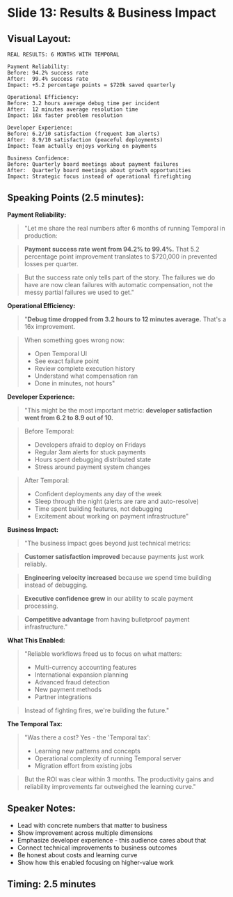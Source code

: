 # Slide 13: Results & Business Impact

## Visual Layout:
```
REAL RESULTS: 6 MONTHS WITH TEMPORAL

Payment Reliability:
Before: 94.2% success rate
After:  99.4% success rate  
Impact: +5.2 percentage points = $720k saved quarterly

Operational Efficiency:
Before: 3.2 hours average debug time per incident
After:  12 minutes average resolution time
Impact: 16x faster problem resolution

Developer Experience:
Before: 6.2/10 satisfaction (frequent 3am alerts)
After:  8.9/10 satisfaction (peaceful deployments)
Impact: Team actually enjoys working on payments

Business Confidence:
Before: Quarterly board meetings about payment failures
After:  Quarterly board meetings about growth opportunities
Impact: Strategic focus instead of operational firefighting
```

## Speaking Points (2.5 minutes):

**Payment Reliability:**
> "Let me share the real numbers after 6 months of running Temporal in production:

> **Payment success rate went from 94.2% to 99.4%.** That 5.2 percentage point improvement translates to $720,000 in prevented losses per quarter.

> But the success rate only tells part of the story. The failures we do have are now clean failures with automatic compensation, not the messy partial failures we used to get."

**Operational Efficiency:**
> "**Debug time dropped from 3.2 hours to 12 minutes average.** That's a 16x improvement.

> When something goes wrong now:
> - Open Temporal UI
> - See exact failure point
> - Review complete execution history
> - Understand what compensation ran
> - Done in minutes, not hours"

**Developer Experience:**
> "This might be the most important metric: **developer satisfaction went from 6.2 to 8.9 out of 10.**

> Before Temporal:
> - Developers afraid to deploy on Fridays
> - Regular 3am alerts for stuck payments
> - Hours spent debugging distributed state
> - Stress around payment system changes

> After Temporal:
> - Confident deployments any day of the week
> - Sleep through the night (alerts are rare and auto-resolve)
> - Time spent building features, not debugging
> - Excitement about working on payment infrastructure"

**Business Impact:**
> "The business impact goes beyond just technical metrics:

> **Customer satisfaction improved** because payments just work reliably.

> **Engineering velocity increased** because we spend time building instead of debugging.

> **Executive confidence grew** in our ability to scale payment processing.

> **Competitive advantage** from having bulletproof payment infrastructure."

**What This Enabled:**
> "Reliable workflows freed us to focus on what matters:
> - Multi-currency accounting features
> - International expansion planning
> - Advanced fraud detection
> - New payment methods
> - Partner integrations

> Instead of fighting fires, we're building the future."

**The Temporal Tax:**
> "Was there a cost? Yes - the 'Temporal tax':
> - Learning new patterns and concepts
> - Operational complexity of running Temporal server
> - Migration effort from existing jobs

> But the ROI was clear within 3 months. The productivity gains and reliability improvements far outweighed the learning curve."

## Speaker Notes:
- Lead with concrete numbers that matter to business
- Show improvement across multiple dimensions
- Emphasize developer experience - this audience cares about that
- Connect technical improvements to business outcomes
- Be honest about costs and learning curve
- Show how this enabled focusing on higher-value work

## Timing: 2.5 minutes